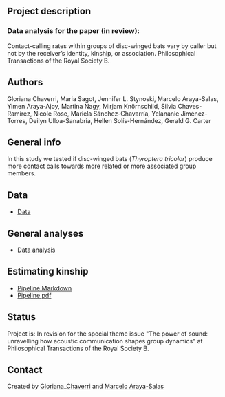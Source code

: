 ## Project description

### Data analysis for the paper (in review):

Contact-calling rates within groups of disc-winged bats vary by caller but not by the receiver’s identity, kinship, or association. Philosophical Transactions of the Royal Society B. 

## Authors
Gloriana Chaverri, Maria Sagot, Jennifer L. Stynoski, Marcelo Araya-Salas, Yimen Araya-Ajoy, Martina Nagy, Mirjam Knörnschild, Silvia Chaves-Ramírez, Nicole Rose, Mariela Sánchez-Chavarría, Yelananie Jiménez-Torres, Deilyn Ulloa-Sanabria, Hellen Solís-Hernández, Gerald G. Carter 

## General info

In this study we tested if disc-winged bats (_Thyroptera tricolor_) produce more contact calls towards more related or more associated group members.

## Data
* [Data](https://github.com/morceglo/Vocal-interactions-Thyroptera-tricolor/tree/main/data)

## General analyses
* [Data analysis](https://github.com/morceglo/Vocal-interactions-Thyroptera-tricolor/blob/main/scripts/data_analysis.html)

## Estimating kinship
* [Pipeline Markdown](https://github.com/morceglo/Vocal-interactions-Thyroptera-tricolor/blob/Main/scripts/Pipeline%20GBS%20relatedness%20(Thyroptera).md)
* [Pipeline pdf](https://github.com/morceglo/Vocal-interactions-Thyroptera-tricolor/blob/Main/scripts/Pipeline%20GBS%20relatedness%20(Thyroptera).pdf)

## Status
Project is: In revision for the special theme issue "The power of sound: unravelling how acoustic communication shapes group dynamics" at Philosophical Transactions of the Royal Society B.

## Contact
Created by [Gloriana_Chaverri](batcr.com/) and [Marcelo Araya-Salas](marce10.github.io/)
